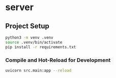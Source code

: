 # server

## Project Setup

```sh
python3 -m venv .venv
source .venv/bin/activate
pip install -r requirements.txt
```

### Compile and Hot-Reload for Development

```sh
uvicorn src.main:app --reload
```